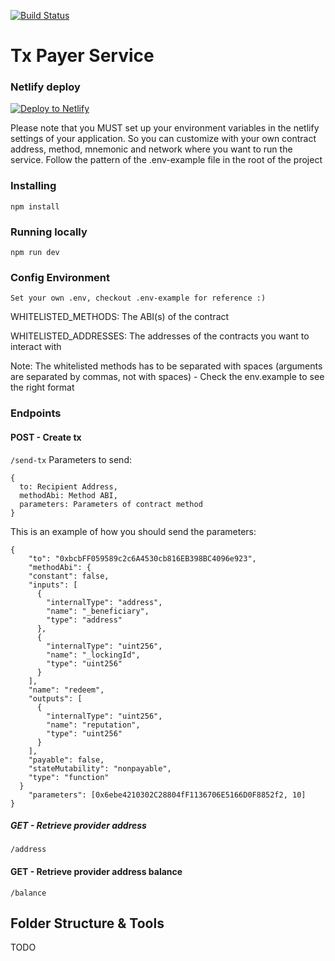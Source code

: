 [![Build Status](https://travis-ci.com/dOrgTech/TxPayerService.svg?branch=develop)](https://travis-ci.com/dOrgTech/TxPayerService)

# Tx Payer Service

### Netlify deploy

[![Deploy to Netlify](https://www.netlify.com/img/deploy/button.svg)](https://app.netlify.com/start/deploy?repository=https://github.com/dOrgTech/TxPayerService)

Please note that you MUST set up your environment variables in the netlify settings of your application. So you can customize with your own contract address, method, mnemonic and network where you want to run the service. Follow the pattern of the .env-example file in the root of the project

### Installing

`npm install`

### Running locally

`npm run dev`

### Config Environment

`Set your own .env, checkout .env-example for reference :)`

WHITELISTED_METHODS: The ABI(s) of the contract

WHITELISTED_ADDRESSES: The addresses of the contracts you want to interact with

Note: The whitelisted methods has to be separated with spaces (arguments are separated by commas, not with spaces) - Check the env.example to see the right format

### Endpoints

#### POST - Create tx

`/send-tx`
Parameters to send:

```
{
  to: Recipient Address,
  methodAbi: Method ABI,
  parameters: Parameters of contract method
}
```

This is an example of how you should send the parameters:

```
{
	"to": "0xbcbFF059589c2c6A4530cb816EB398BC4096e923",
	"methodAbi": {
    "constant": false,
    "inputs": [
      {
        "internalType": "address",
        "name": "_beneficiary",
        "type": "address"
      },
      {
        "internalType": "uint256",
        "name": "_lockingId",
        "type": "uint256"
      }
    ],
    "name": "redeem",
    "outputs": [
      {
        "internalType": "uint256",
        "name": "reputation",
        "type": "uint256"
      }
    ],
    "payable": false,
    "stateMutability": "nonpayable",
    "type": "function"
  }
	"parameters": [0x6ebe4210302C28804fF1136706E5166D0F8852f2, 10]
}
```

##### GET - Retrieve provider address

`/address`

#### GET - Retrieve provider address balance

`/balance`

## Folder Structure & Tools

TODO
